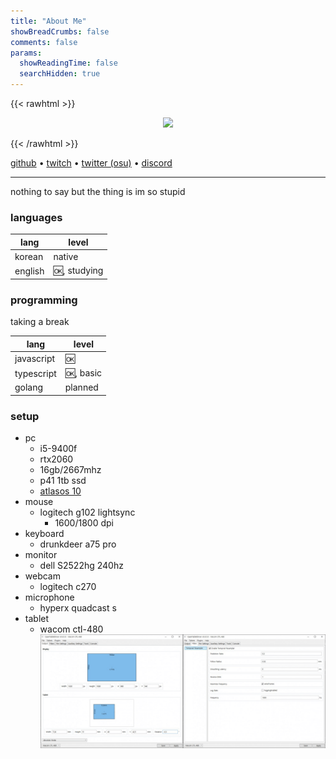 ```yaml
---
title: "About Me"
showBreadCrumbs: false
comments: false
params:
  showReadingTime: false
  searchHidden: true
---
```


{{< rawhtml >}}
<p align="center">
    <a href="https://osu.ppy.sh/users/14709263">
        <img src="https://osu-sig.vercel.app/card?user=14709263&mode=std&lang=en&blur=6&animation=true" />
    </a>
</p>
{{< /rawhtml >}}

[github](https://github.com/aeongdesu) • [twitch](https://twitch.tv/aeongdesu) • [twitter (osu)](https://twitter.com/hddthr_osu) • [discord](https://discord.com/users/548821619661864962)

---

nothing to say but the thing is im so stupid

### languages
| lang    | level       |
| ------- | ----------- |
| korean  | native      |
| english | 🆗, studying |

### programming
taking a break

| lang       | level    |
| ---------- | -------- |
| javascript | 🆗        |
| typescript | 🆗, basic |
| golang     | planned  |


### setup
- pc
    - i5-9400f
    - rtx2060
    - 16gb/2667mhz
    - p41 1tb ssd
    - [atlasos 10](https://atlasos.net/)
- mouse
    - logitech g102 lightsync
        - 1600/1800 dpi
- keyboard
    - drunkdeer a75 pro
- monitor
    - dell S2522hg 240hz
- webcam
    - logitech c270
- microphone
    - hyperx quadcast s
- tablet
    - wacom ctl-480
        ![otd-20241219](./images/otd.png)